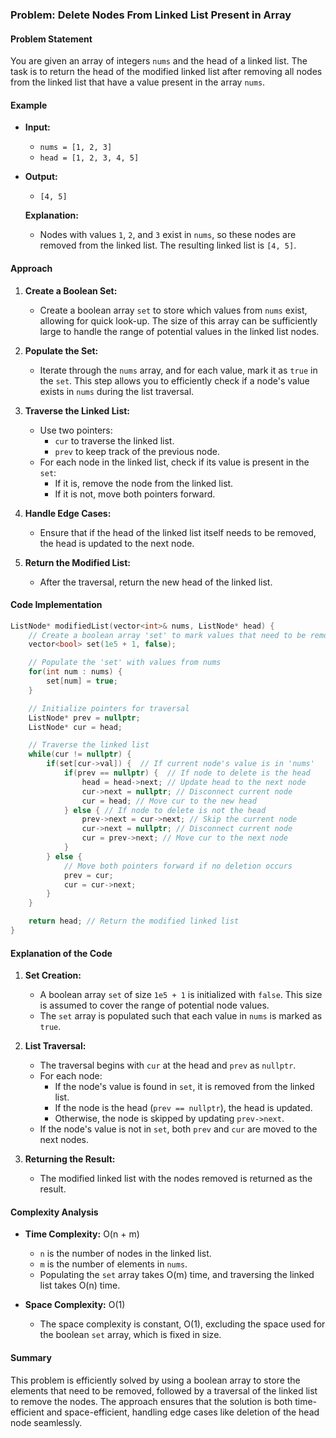 ### Problem: Delete Nodes From Linked List Present in Array

#### Problem Statement
You are given an array of integers `nums` and the head of a linked list. The task is to return the head of the modified linked list after removing all nodes from the linked list that have a value present in the array `nums`.

#### Example

- **Input:** 
  - `nums = [1, 2, 3]`
  - `head = [1, 2, 3, 4, 5]`
  
- **Output:** 
  - `[4, 5]`

  **Explanation:** 
  - Nodes with values `1`, `2`, and `3` exist in `nums`, so these nodes are removed from the linked list. The resulting linked list is `[4, 5]`.

#### Approach

1. **Create a Boolean Set:**
   - Create a boolean array `set` to store which values from `nums` exist, allowing for quick look-up. The size of this array can be sufficiently large to handle the range of potential values in the linked list nodes.

2. **Populate the Set:**
   - Iterate through the `nums` array, and for each value, mark it as `true` in the `set`. This step allows you to efficiently check if a node's value exists in `nums` during the list traversal.

3. **Traverse the Linked List:**
   - Use two pointers:
     - `cur` to traverse the linked list.
     - `prev` to keep track of the previous node.
   - For each node in the linked list, check if its value is present in the `set`:
     - If it is, remove the node from the linked list.
     - If it is not, move both pointers forward.

4. **Handle Edge Cases:**
   - Ensure that if the head of the linked list itself needs to be removed, the head is updated to the next node.

5. **Return the Modified List:**
   - After the traversal, return the new head of the linked list.

#### Code Implementation
```cpp
ListNode* modifiedList(vector<int>& nums, ListNode* head) {
    // Create a boolean array 'set' to mark values that need to be removed
    vector<bool> set(1e5 + 1, false);

    // Populate the 'set' with values from nums
    for(int num : nums) {
        set[num] = true;
    }

    // Initialize pointers for traversal
    ListNode* prev = nullptr;
    ListNode* cur = head;

    // Traverse the linked list
    while(cur != nullptr) {
        if(set[cur->val]) {  // If current node's value is in 'nums'
            if(prev == nullptr) {  // If node to delete is the head
                head = head->next; // Update head to the next node
                cur->next = nullptr; // Disconnect current node
                cur = head; // Move cur to the new head
            } else { // If node to delete is not the head
                prev->next = cur->next; // Skip the current node
                cur->next = nullptr; // Disconnect current node
                cur = prev->next; // Move cur to the next node
            }
        } else {
            // Move both pointers forward if no deletion occurs
            prev = cur;
            cur = cur->next;
        }
    }

    return head; // Return the modified linked list
}
```

#### Explanation of the Code

1. **Set Creation:**
   - A boolean array `set` of size `1e5 + 1` is initialized with `false`. This size is assumed to cover the range of potential node values.
   - The `set` array is populated such that each value in `nums` is marked as `true`.

2. **List Traversal:**
   - The traversal begins with `cur` at the head and `prev` as `nullptr`.
   - For each node:
     - If the node's value is found in `set`, it is removed from the linked list.
     - If the node is the head (`prev == nullptr`), the head is updated.
     - Otherwise, the node is skipped by updating `prev->next`.
   - If the node's value is not in `set`, both `prev` and `cur` are moved to the next nodes.

3. **Returning the Result:**
   - The modified linked list with the nodes removed is returned as the result.

#### Complexity Analysis

- **Time Complexity:** O(n + m)
  - `n` is the number of nodes in the linked list.
  - `m` is the number of elements in `nums`.
  - Populating the `set` array takes O(m) time, and traversing the linked list takes O(n) time.

- **Space Complexity:** O(1)
  - The space complexity is constant, O(1), excluding the space used for the boolean `set` array, which is fixed in size.

#### Summary
This problem is efficiently solved by using a boolean array to store the elements that need to be removed, followed by a traversal of the linked list to remove the nodes. The approach ensures that the solution is both time-efficient and space-efficient, handling edge cases like deletion of the head node seamlessly.
